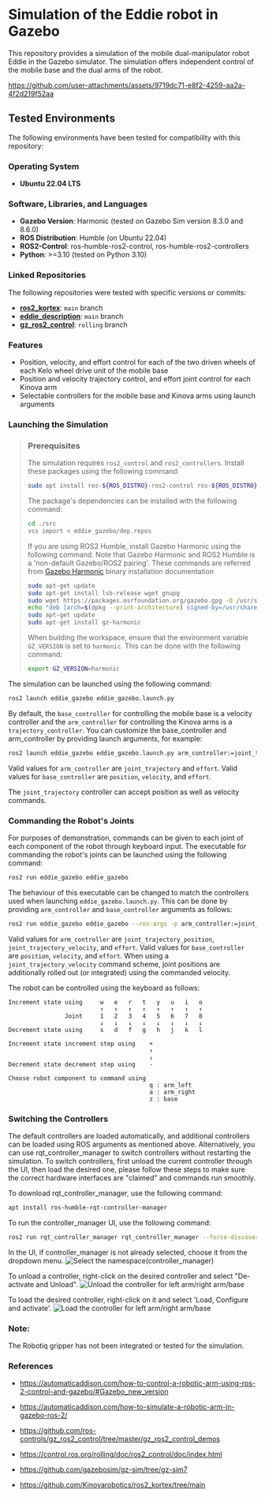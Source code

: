# Simulation of the Eddie robot in Gazebo

This repository provides a simulation of the mobile dual-manipulator robot Eddie in the Gazebo simulator. The simulation offers independent control of the mobile base and the dual arms of the robot.

https://github.com/user-attachments/assets/9719dc71-e8f2-4259-aa2a-4f2d219f52aa

## Tested Environments

The following environments have been tested for compatibility with this repository:

### Operating System
- **Ubuntu 22.04 LTS**

### Software, Libraries, and Languages
- **Gazebo Version**: Harmonic (tested on Gazebo Sim version 8.3.0 and 8.6.0)
- **ROS Distribution**: Humble (on Ubuntu 22.04)
- **ROS2-Control**: ros-humble-ros2-control, ros-humble-ros2-controllers
- **Python**: >=3.10 (tested on Python 3.10)

### Linked Repositories
The following repositories were tested with specific versions or commits:

- **[ros2_kortex](https://github.com/Kinovarobotics/ros2_kortex)**: `main` branch
- **[eddie_description](https://github.com/secorolab/eddie_description.git)**: `main` branch
- **[gz_ros2_control](https://github.com/ros-controls/gz_ros2_control)**: `rolling` branch


### Features
- Position, velocity, and effort control for each of the two driven wheels of each Kelo wheel drive unit of the mobile base
- Position and velocity trajectory control, and effort joint control for each Kinova arm
- Selectable controllers for the mobile base and Kinova arms using launch arguments

### Launching the Simulation

>### Prerequisites
>The simulation requires `ros2_control` and `ros2_controllers`. Install these packages using the following command:
>```bash
>sudo apt install ros-${ROS_DISTRO}-ros2-control ros-${ROS_DISTRO}-ros2-controllers
>```
>
>The package's dependencies can be installed with the following command:
>```bash
>cd ./src
>vcs import < eddie_gazebo/dep.repos
>```
>
>If you are using ROS2 Humble, install Gazebo Harmonic using the following command. Note that Gazebo Harmonic and ROS2 Humble is a 'non-default Gazebo/ROS2 pairing'. These commands are referred from [Gazebo Harmonic](https://staging.gazebosim.org/docs/harmonic/install_ubuntu) binary installation documentation
>```bash
>sudo apt-get update
>sudo apt-get install lsb-release wget gnupg
>sudo wget https://packages.osrfoundation.org/gazebo.gpg -O /usr/share/keyrings/pkgs-osrf-archive-keyring.gpg
>echo "deb [arch=$(dpkg --print-architecture) signed-by=/usr/share/keyrings/pkgs-osrf-archive-keyring.gpg] http://packages.osrfoundation.org/gazebo/ubuntu-stable $(lsb_release -cs) main" | sudo tee /etc/apt/sources.list.d/gazebo-stable.list > /dev/null
>sudo apt-get update
>sudo apt-get install gz-harmonic
>```
>
> When building the workspace, ensure that the environment variable `GZ_VERSION` is set to `harmonic`. This can be done with the following command:
>```bash
>export GZ_VERSION=harmonic
>```

The simulation can be launched using the following command:
```bash
ros2 launch eddie_gazebo eddie_gazebo.launch.py
```

By default, the `base_controller` for controlling the mobile base is a velocity controller and the `arm_controller` for controlling the Kinova arms is a `trajectory_controller`. You can customize the base_controller and arm_controller by providing launch arguments, for example:
```bash
ros2 launch eddie_gazebo eddie_gazebo.launch.py arm_controller:=joint_trajectory base_controller:=position
```

Valid values for `arm_controller` are `joint_trajectory` and `effort`. 
Valid values for `base_controller` are `position`, `velocity`, and `effort`. 

The `joint_trajectory` controller can accept position as well as velocity commands.

### Commanding the Robot's Joints
For purposes of demonstration, commands can be given to each joint of each component of the robot through keyboard input. The executable for commanding the robot's joints can be launched using the following command:
```bash
ros2 run eddie_gazebo eddie_gazebo
```

The behaviour of this executable can be changed to match the controllers used when launching `eddie_gazebo.launch.py`. This can be done by providing `arm_controller` and `base_controller` arguments as follows:
```bash
ros2 run eddie_gazebo eddie_gazebo --ros-args -p arm_controller:=joint_trajectory_velocity -p base_controller:=velocity
```
Valid values for `arm_controller` are `joint_trajectory_position`, `joint_trajectory_velocity`, and `effort`. Valid values for `base_controller` are `position`, `velocity`, and `effort`. When using a `joint_trajectory_velocity` command scheme, joint positions are additionally rolled out (or integrated) using the commanded velocity.

The robot can be controlled using the keyboard as follows:
```
Increment state using     w   e   r   t   y   u   i   o
                          ↑   ↑   ↑   ↑   ↑   ↑   ↑   ↑
                Joint     1   2   3   4   5   6   7   8
                          ↓   ↓   ↓   ↓   ↓   ↓   ↓   ↓
Decrement state using     s   d   f   g   h   j   k   l

Increment state increment step using    +
                                        ↑
                                        ↓
Decrement state decrement step using    -

Choose robot component to command using
                                        q : arm_left
                                        a : arm_right
                                        z : base
```

### Switching the Controllers
The default controllers are loaded automatically, and additional controllers can be loaded using ROS arguments as mentioned above. Alternatively, you can use rqt_controller_manager to switch controllers without restarting the simulation. To switch controllers, first unload the current controller through the UI, then load the desired one, please follow these steps to make sure the correct hardware interfaces are "claimed" and commands run smoothly.

To download rqt_controller_manager, use the following command:
```bash
apt install ros-humble-rqt-controller-manager
```
To run the controller_manager UI, use the following command:
```bash
ros2 run rqt_controller_manager rqt_controller_manager --force-discover
```
In the UI, if controller_manager is not already selected, choose it from the dropdown menu.
![Select the namespace(controller_manager)](/doc/images/namespace.png)

To unload a controller, right-click on the desired controller and select "De-activate and Unload".
![Unload the controller for left arm/right arm/base](/doc/images/unload.png)

To load the desired controller, right-click on it and select 'Load, Configure and activate'.
![Load the controller for left arm/right arm/base](/doc/images/load.png)

### Note: 
The Robotiq gripper has not been integrated or tested for the simulation.

### References

- https://automaticaddison.com/how-to-control-a-robotic-arm-using-ros-2-control-and-gazebo/#Gazebo_new_version

- https://automaticaddison.com/how-to-simulate-a-robotic-arm-in-gazebo-ros-2/

- https://github.com/ros-controls/gz_ros2_control/tree/master/gz_ros2_control_demos

- https://control.ros.org/rolling/doc/ros2_control/doc/index.html

- https://github.com/gazebosim/gz-sim/tree/gz-sim7

- https://github.com/Kinovarobotics/ros2_kortex/tree/main
